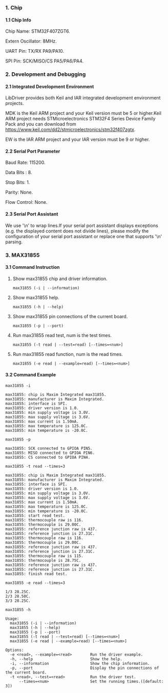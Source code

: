 ### 1. Chip

#### 1.1 Chip Info

Chip Name: STM32F407ZGT6.

Extern Oscillator: 8MHz.

UART Pin: TX/RX PA9/PA10.

SPI Pin: SCK/MISO/CS  PA5/PA6/PA4.

### 2. Development and Debugging

#### 2.1 Integrated Development Environment

LibDriver provides both Keil and IAR integrated development environment projects.

MDK is the Keil ARM project and your Keil version must be 5 or higher.Keil ARM project needs STMicroelectronics STM32F4 Series Device Family Pack and you can download from https://www.keil.com/dd2/stmicroelectronics/stm32f407zgtx.

EW is the IAR ARM project and your IAR version must be 9 or higher.

#### 2.2 Serial Port Parameter

Baud Rate: 115200.

Data Bits : 8.

Stop Bits: 1.

Parity: None.

Flow Control: None.

#### 2.3 Serial Port Assistant

We use '\n' to wrap lines.If your serial port assistant displays exceptions (e.g. the displayed content does not divide lines), please modify the configuration of your serial port assistant or replace one that supports '\n' parsing.

### 3. MAX31855

#### 3.1 Command Instruction

1. Show max31855 chip and driver information.

   ```shell
   max31855 (-i | --information)
   ```

2. Show max31855 help.

   ```shell
   max31855 (-h | --help)
   ```

3. Show max31855 pin connections of the current board.

   ```shell
   max31855 (-p | --port)
   ```

4. Run max31855 read test, num is the test times. 

   ```shell
   max31855 (-t read | --test=read) [--times=<num>]
   ```

5. Run max31855 read function, num is the read times. 

   ```shell
   max31855 (-e read | --example=read) [--times=<num>]
   ```

#### 3.2 Command Example

```shell
max31855 -i

max31855: chip is Maxim Integrated max31855.
max31855: manufacturer is Maxim Integrated.
max31855: interface is SPI.
max31855: driver version is 1.0.
max31855: min supply voltage is 3.0V.
max31855: max supply voltage is 3.6V.
max31855: max current is 1.50mA.
max31855: max temperature is 125.0C.
max31855: min temperature is -20.0C.
```

```shell
max31855 -p

max31855: SCK connected to GPIOA PIN5.
max31855: MISO connected to GPIOA PIN6.
max31855: CS connected to GPIOA PIN4.
```

```shell
max31855 -t read --times=3

max31855: chip is Maxim Integrated max31855.
max31855: manufacturer is Maxim Integrated.
max31855: interface is SPI.
max31855: driver version is 1.0.
max31855: min supply voltage is 3.0V.
max31855: max supply voltage is 3.6V.
max31855: max current is 1.50mA.
max31855: max temperature is 125.0C.
max31855: min temperature is -20.0C.
max31855: start read test.
max31855: thermocouple raw is 116.
max31855: thermocouple is 29.00C.
max31855: reference junction raw is 437.
max31855: reference junction is 27.31C.
max31855: thermocouple raw is 116.
max31855: thermocouple is 29.00C.
max31855: reference junction raw is 437.
max31855: reference junction is 27.31C.
max31855: thermocouple raw is 115.
max31855: thermocouple is 28.75C.
max31855: reference junction raw is 437.
max31855: reference junction is 27.31C.
max31855: finish read test.
```

```shell
max31855 -e read --times=3

1/3 28.25C.
2/3 28.50C.
3/3 28.25C.
```

```shell
max31855 -h

Usage:
  max31855 (-i | --information)
  max31855 (-h | --help)
  max31855 (-p | --port)
  max31855 (-t read | --test=read) [--times=<num>]
  max31855 (-e read | --example=read) [--times=<num>]

Options:
  -e <read>, --example=<read>        Run the driver example.
  -h, --help                         Show the help.
  -i, --information                  Show the chip information.
  -p, --port                         Display the pin connections of the current board.
  -t <read>, --test=<read>           Run the driver test.
      --times=<num>                  Set the running times.([default: 3])
```

